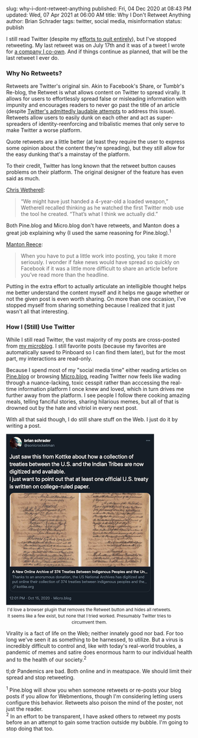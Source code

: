 slug: why-i-dont-retweet-anything
published: Fri, 04 Dec 2020 at 08:43 PM
updated: Wed, 07 Apr 2021 at 06:00 AM
title: Why I Don't Retweet Anything
author: Brian Schrader
tags: twitter, social media, misinformation
status: publish

I still read Twitter (despite my [efforts to quit entirely][1]), but I've stopped retweeting. My last retweet was on July 17th and it was of a tweet I wrote for [a company I co-own][2]. And if things continue as planned, that will be the last retweet I ever do.

### Why No Retweets?

Retweets are Twitter's original sin. Akin to Facebook's Share, or Tumblr's Re-blog, the Retweet is what allows content on Twitter to spread virally. It allows for users to effortlessly spread false or misleading information with impunity and encourages readers to never go past the title of an article (despite [Twitter's admittedly laudable attempts][a] to address this issue). Retweets allow users to easily dunk on each other and act as super-spreaders of identity-reenforcing and tribalistic memes that only serve to make Twitter a worse platform.

Quote retweets are a little better (at least they require the user to express some opinion about the content they're spreading), but they still allow for the easy dunking that's a mainstay of the platform.

To their credit, Twitter has long known that the retweet button causes problems on their platform. The original designer of the feature has even said as much.

[Chris Wetherell][c]:

> “We might have just handed a 4-year-old a loaded weapon,” Wetherell recalled thinking as he watched the first Twitter mob use the tool he created. “That’s what I think we actually did.”

Both Pine.blog and Micro.blog don't have retweets, and Manton does a great job explaining why (I used the same reasoning for Pine.blog).<sup>1</sup>

[Manton Reece][3]:

> When you have to put a little work into posting, you take it more seriously. I wonder if fake news would have spread so quickly on Facebook if it was a little more difficult to share an article before you’ve read more than the headline.

Putting in the extra effort to actually articulate an intelligible thought helps me better understand the content myself and it helps me gauge whether or not the given post is even worth sharing. On more than one occasion, I've stopped myself from sharing something because I realized that it just wasn't all that interesting.


### How I (Still) Use Twitter

While I still read Twitter, the vast majority of my posts are cross-posted from [my microblog][4]. I still favorite posts (because my favorites are automatically saved to Pinboard so I can find them later), but for the most part, my interactions are read-only.

Because I spend most of my "social media time" either reading articles on [Pine.blog][5] or browsing [Micro.blog][6], reading Twitter now feels like wading through a nuance-lacking, toxic cesspit rather than acccessing the real-time information platform I once knew and loved, which in turn drives me further away from the platform. I see people I follow there cooking amazing meals, telling fanciful stories, sharing hilarious memes, but all of that is drowned out by the hate and vitriol in every next post.

With all that said though, I do still share stuff on the Web. I just do it by writing a post.

<div style="max-width: 450px;" class="image-center">
<img
  alt="A sample pseudo-retweet"
  src="/images/blog/pseudo-retweet.png"
  class="image-center"
/>
<center><small><caption>I'd love a browser plugin that removes the Retweet button and hides all retweets. It seems like a few exist, but none that I tried worked. Presumably Twitter tries to circumvent them.</caption></small></center>
</div>

Virality is a fact of life on the Web; neither innately good nor bad. For too long we've seen it as something to be harnessed, to utilize. But a virus is incredibly difficult to control and, like with today's real-world troubles, a pandemic of memes and satire does enormous harm to our individual health and to the health of our society.<sup>2</sup>

tl;dr Pandemics are bad. Both online and in meatspace. We should limit their spread and stop retweeting.

<div class="footnote">
<sup>1</sup> Pine.blog will show you when someone retweets or re-posts your blog posts if you allow for Webmentions, though I'm considering letting users configure this behavior. Retweets also poison the mind of the poster, not just the reader.
</div>
<div class="footnote">
<sup>2</sup> In an effort to be transparent, I have asked others to retweet my posts before an an attempt to gain some traction outside my bubble. I'm going to stop doing that too.
</div>

[1]: /_drafts/retweeting/
[2]: https://adventurerscodex.com
[3]: https://www.manton.org/2016/11/22/fake-news-and.html
[4]: https://pine.blog/u/sonicrocketman
[5]: https://pine.blog
[6]: https://micro.blog

[a]: https://slate.com/technology/2020/10/twitter-retweet-change-election.html
[b]: https://www.theatlantic.com/magazine/archive/2018/04/the-case-against-retweets/554078/
[c]: https://www.buzzfeednews.com/article/alexkantrowitz/how-the-retweet-ruined-the-internet

